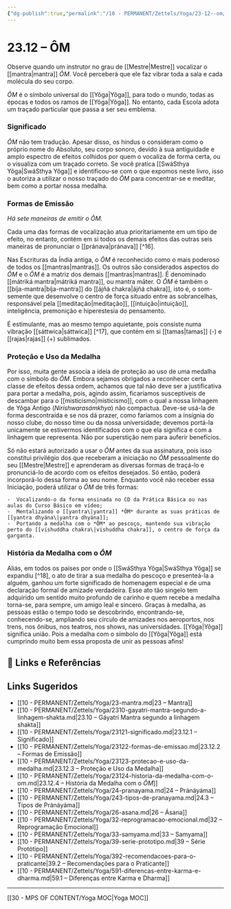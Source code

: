 ```yaml
---
{"dg-publish":true,"permalink":"/10 - PERMANENT/Zettels/Yoga/23-12--om/","title":"23.12 – ÔM","tags":["source/trato-yoga","type/concept","type/technique","type/technique/mantra","theme/yoga","theme/yoga/techniques","type/symbol"],"noteIcon":""}
---
```



# 23.12 – ÔM

Observe quando um instrutor no grau de [[Mestre\|Mestre]] vocalizar o [[mantra\|mantra]] *ÔM*. Você perceberá que ele faz vibrar toda a sala e cada molécula do seu corpo.

*ÔM* é o símbolo universal do [[Yôga\|Yôga]], para todo o mundo, todas as épocas e todos os ramos de [[Yôga\|Yôga]]. No entanto, cada Escola adota um traçado particular que passa a ser seu emblema.

### Significado
*ÔM* não tem tradução. Apesar disso, os hindus o consideram como o próprio nome do Absoluto, seu corpo sonoro, devido à sua antiguidade e amplo espectro de efeitos colhidos por quem o vocaliza de forma certa, ou o visualiza com um traçado correto. Se você pratica [[SwáSthya Yôga\|SwáSthya Yôga]] e identificou-se com o que expomos neste livro, isso o autoriza a utilizar o nosso traçado do *ÔM* para concentrar-se e meditar, bem como a portar nossa medalha.
### Formas de Emissão
**Há sete maneiras de emitir o *ÔM**.*

Cada uma das formas de vocalização atua prioritariamente em um tipo de efeito, no entanto, contém em si todos os demais efeitos das outras seis maneiras de pronunciar o [[pránava\|pránava]] [^16].

Nas Escrituras da Índia antiga, o *ÔM* é reconhecido como o mais poderoso de todos os [[mantras\|mantras]]. Os outros são considerados aspectos do *ÔM* e o *ÔM* é a matriz dos demais [[mantras\|mantras]]. É denominado [[mátriká mantra\|mátriká mantra]], ou mantra māter. O *ÔM* é também o [[bíja-mantra\|bíja-mantra]] do [[ájñá chakra\|ájñá chakra]], isto é, o som-semente que desenvolve o centro de força situado entre as sobrancelhas, responsável pela [[meditação\|meditação]], [[intuição\|intuição]], inteligência, premonição e hiperestesia do pensamento.

É estimulante, mas ao mesmo tempo aquietante, pois consiste numa vibração [[sáttwica\|sáttwica]] [^17], que contém em si [[tamas\|tamas]] (-) e [[rajas\|rajas]] (+) sublimados.
### Proteção e Uso da Medalha
Por isso, muita gente associa a ideia de proteção ao uso de uma medalha com o símbolo do *ÔM*. Embora sejamos obrigados a reconhecer certa classe de efeitos dessa ordem, achamos que tal não deve ser a justificativa para portar a medalha, pois, agindo assim, ficaríamos susceptíveis de descambar para o [[misticismo\|misticismo]], com o qual a nossa linhagem de Yôga Antigo (*Niríshwarasámkhya*) não compactua. Deve-se usá-la de forma descontraída e se nos dá prazer, como faríamos com a insígnia do nosso clube, do nosso time ou da nossa universidade; devemos portá-la unicamente se estivermos identificados com o que ela significa e com a linhagem que representa. Não por superstição nem para auferir benefícios.

Só não estará autorizado a usar o *ÔM* antes da sua assinatura, pois isso constitui privilégio dos que receberam a iniciação no *ÔM* pessoalmente do seu [[Mestre\|Mestre]] e aprenderam as diversas formas de traçá-lo e pronunciá-lo de acordo com os efeitos desejados. Só então, poderá incorporá-lo dessa forma ao seu nome. Enquanto você não receber essa Iniciação, poderá utilizar o *ÔM* de três formas:

    -  Vocalizando-o da forma ensinada no CD da Prática Básica ou nas aulas do Curso Básico em vídeo;
    -  Mentalizando o [[yantra\|yantra]] *ÔM* durante as suas práticas de [[yantra dhyána\|yantra dhyána]];
    -  Portando a medalha com o *ÔM* ao pescoço, mantendo sua vibração perto do [[vishuddha chakra\|vishuddha chakra]], o centro de força da garganta.
### História da Medalha com o *ÔM*
Aliás, em todos os países por onde o [[SwáSthya Yôga\|SwáSthya Yôga]] se expandiu [^18], o ato de tirar a sua medalha do pescoço e presenteá-la a alguém, ganhou um forte significado de homenagem especial e de uma declaração formal de amizade verdadeira. Esse ato tão singelo tem adquirido um sentido muito profundo de carinho e quem recebe a medalha torna-se, para sempre, um amigo leal e sincero. Graças à medalha, as pessoas estão o tempo todo se descobrindo, encontrando-se, conhecendo-se, ampliando seu círculo de amizades nos aeroportos, nos trens, nos ônibus, nos teatros, nos shows, nas universidades. [[Yôga\|Yôga]] significa união. Pois a medalha com o símbolo do [[Yôga\|Yôga]] está cumprindo muito bem essa proposta de unir as pessoas afins!


## 🔗 Links e Referências

## Links Sugeridos

- [[10 - PERMANENT/Zettels/Yoga/23-mantra.md\|23 – Mantra]]
- [[10 - PERMANENT/Zettels/Yoga/2310-gayatri-mantra-segundo-a-linhagem-shakta.md\|23.10 – Gáyatrí Mantra segundo a linhagem shakta]]
- [[10 - PERMANENT/Zettels/Yoga/23121-significado.md\|23.12.1 – Significado]]
- [[10 - PERMANENT/Zettels/Yoga/23122-formas-de-emissao.md\|23.12.2 – Formas de Emissão]]
- [[10 - PERMANENT/Zettels/Yoga/23123-protecao-e-uso-da-medalha.md\|23.12.3 – Proteção e Uso da Medalha]]
- [[10 - PERMANENT/Zettels/Yoga/23124-historia-da-medalha-com-o-om.md\|23.12.4 – História da Medalha com o *ÔM*]]
- [[10 - PERMANENT/Zettels/Yoga/24-pranayama.md\|24 – Pránáyáma]]
- [[10 - PERMANENT/Zettels/Yoga/243-tipos-de-pranayama.md\|24.3 – Tipos de Pránáyáma]]
- [[10 - PERMANENT/Zettels/Yoga/26-asana.md\|26 – Ásana]]
- [[10 - PERMANENT/Zettels/Yoga/32-reprogramacao-emocional.md\|32 – Reprogramação Emocional]]
- [[10 - PERMANENT/Zettels/Yoga/33-samyama.md\|33 – Samyama]]
- [[10 - PERMANENT/Zettels/Yoga/39-serie-prototipo.md\|39 – Série Protótipo]]
- [[10 - PERMANENT/Zettels/Yoga/392-recomendacoes-para-o-praticante\|39.2 – Recomendações para o Praticante]]
- [[10 - PERMANENT/Zettels/Yoga/591-diferencas-entre-karma-e-dharma.md\|59.1 – Diferenças entre Karma e Dharma]]

---
[[30 - MPS OF CONTENT/Yoga MOC\|Yoga MOC]]